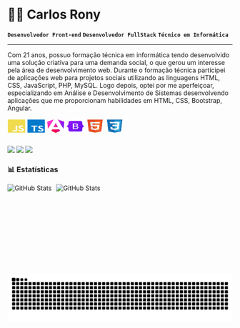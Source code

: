 # 👨‍💻 Carlos Rony

**`Desenvolvedor Front-end`** **`Desenvolvedor FullStack`** **`Técnico em Informática`**
<hr>
Com 21 anos, possuo formação técnica em informática tendo desenvolvido uma solução criativa para uma demanda social, o que gerou um interesse pela área de desenvolvimento web. Durante o formação técnica participei de aplicações web para projetos sociais utilizando as linguagens HTML, CSS, JavaScript, PHP, MySQL. Logo depois, optei por me aperfeiçoar, especializando em Análise e Desenvolvimento de Sistemas desenvolvendo aplicações que me proporcionam habilidades em HTML, CSS, Bootstrap, Angular. 

<div style="display: inline_block"><br>
  <img align="center" alt="Carlos-Js" height="30" width="40" src="https://raw.githubusercontent.com/devicons/devicon/master/icons/javascript/javascript-plain.svg">
  <img align="center" alt="Carlos-Ts" height="30" width="40" src="https://raw.githubusercontent.com/devicons/devicon/master/icons/typescript/typescript-plain.svg">
  <img align="center" alt="Carlos-Angular" height="30" width="40" src="https://raw.githubusercontent.com/devicons/devicon/master/icons/angular/angular-original.svg">
  <img align="center" alt="Carlos-Bootstrap" height="30" width="40" src="https://raw.githubusercontent.com/devicons/devicon/master/icons/bootstrap/bootstrap-original.svg">
  <img align="center" alt="Carlos-HTML" height="30" width="40" src="https://raw.githubusercontent.com/devicons/devicon/master/icons/html5/html5-original.svg">
  <img align="center" alt="Carlos-CSS" height="30" width="40" src="https://raw.githubusercontent.com/devicons/devicon/master/icons/css3/css3-original.svg">
</div>
  
  ##
 
<div> 
  <a href="https://instagram.com/carlos_rony_/" target="_blank"><img src="https://img.shields.io/badge/-Instagram-%23E4405F?style=for-the-badge&logo=instagram&logoColor=white" target="_blank"></a>
  <a href = "mailto:carlosrecla03@gmail.com"><img src="https://img.shields.io/badge/-Gmail-%23333?style=for-the-badge&logo=gmail&logoColor=white" target="_blank"></a>
  <a href="https://www.linkedin.com/in/carlos-rony/" target="_blank"><img src="https://img.shields.io/badge/-LinkedIn-%230077B5?style=for-the-badge&logo=linkedin&logoColor=white" target="_blank"></a> 
  
</div>

### 📊 Estatísticas

<p>
  <img 
    align="left" 
    alt="GitHub Stats" 
    height="200" 
    style="padding-right: 10px;" 
    src="https://github-readme-stats.vercel.app/api?username=carlos-rony-recla-filho&show_icons=true&theme=tokyonight&include_all_commits=true&locale=pt-br" 
  />

<img 
      align="left" 
      alt="GitHub Stats" 
      height="200" 
      src="https://github-readme-stats.vercel.app/api/top-langs/?username=carlos-rony-recla-filho&theme=tokyonight&layout=compact&custom_title=Tecnologias&langs_count=9" 
  />

</p>

<picture align="center">
  <source media="(prefers-color-scheme: dark)" srcset="https://raw.githubusercontent.com/carlos-rony-recla-filho/carlos-rony-recla-filho/output/github-contribution-grid-snake-dark.svg">
  <source media="(prefers-color-scheme: light)" srcset="https://raw.githubusercontent.com/carlos-rony-recla-filho/carlos-rony-recla-filho/output/github-contribution-grid-snake-dark.svg">
  <img align="center" alt="github contribution grid snake animation" src="https://raw.githubusercontent.com/carlos-rony-recla-filho/carlos-rony-recla-filho/output/github-contribution-grid-snake.svg">
</picture>
